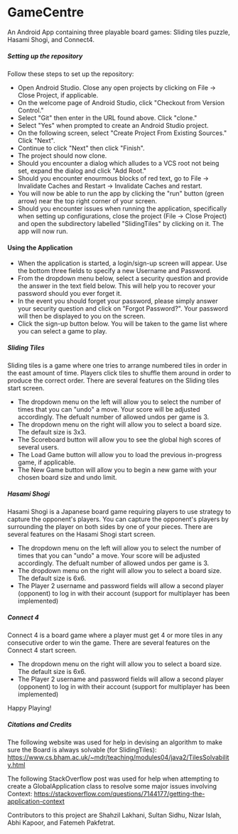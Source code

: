 # GameCentre
An Android App containing three playable board games: Sliding tiles puzzle, Hasami Shogi, and Connect4.

##### Setting up the repository
Follow these steps to set up the repository:
* Open Android Studio. Close any open projects by clicking on File -> Close Project, if applicable.
* On the welcome page of Android Studio, click "Checkout from Version Control."
* Select "Git" then enter in the URL found above. Click "clone."
* Select "Yes" when prompted to create an Android Studio project.
* On the following screen, select "Create Project From Existing Sources." Click "Next".
* Continue to click "Next" then click "Finish".
* The project should now clone.
* Should you encounter a dialog which alludes to a VCS root not being set, expand the dialog and click "Add Root."
* Should you encounter enourmous blocks of red text, go to File -> Invalidate Caches and Restart -> Invalidate Caches and restart.
* You will now be able to run the app by clicking the "run" button (green arrow) near the top right corner of your screen.
* Should you encounter issues when running the application, specifically when setting up configurations, close the project (File -> Close Project) and open the subdirectory labelled "SlidingTiles" by clicking on it. The app will now run.

#### Using the Application

* When the application is started, a login/sign-up screen will appear. Use the bottom three fields to specify a new Username and Password. 
* From the dropdown menu below, select a security question and provide the answer in the text field below. This will help you to recover your password should you ever forget it.
* In the event you should forget your password, please simply answer your security question and click on "Forgot Password?". Your password will then be displayed to you on the screen. 
* Click the sign-up button below. You will be taken to the game list where you can select a game to play.

##### Sliding Tiles
Sliding tiles is a game where one tries to arrange numbered tiles in order in the east amount of time. Players click tiles to shuffle them around in order to produce the correct order.
There are several features on the Sliding tiles start screen.
* The dropdown menu on the left will allow you to select the number of times that you can "undo" a move. Your score will be adjusted accordingly. The defualt number of allowed undos per game is 3.
* The dropdown menu on the right will allow you to select a board size. The default size is 3x3.
* The Scoreboard button will allow you to see the global high scores of several users.
* The Load Game button will allow you to load the previous in-progress game, if applicable.
* The New Game button will allow you to begin a new game with your chosen board size and undo limit.

##### Hasami Shogi 
Hasami Shogi is a Japanese board game requiring players to use strategy to capture the opponent's players. You can capture the opponent's players by surrounding the player on both sides by one of your pieces. 
There are several features on the Hasami Shogi start screen.
* The dropdown menu on the left will allow you to select the number of times that you can "undo" a move. Your score will be adjusted accordingly. The defualt number of allowed undos per game is 3.
* The dropdown menu on the right will allow you to select a board size. The default size is 6x6.
* The Player 2 username and password fields will allow a second player (opponent) to log in with their account (support for multiplayer has been implemented)

##### Connect 4 
Connect 4 is a board game where a player must get 4 or more tiles in any consecutive order to win the game. 
There are several features on the Connect 4 start screen.
* The dropdown menu on the right will allow you to select a board size. The default size is 6x6.
* The Player 2 username and password fields will allow a second player (opponent) to log in with their account (support for multiplayer has been implemented)

Happy Playing!


##### Citations and Credits 
The following website was used for help in devising an algorithm to make sure the Board is always solvable (for SlidingTiles): 
https://www.cs.bham.ac.uk/~mdr/teaching/modules04/java2/TilesSolvability.html

The following StackOverflow post was used for help when attempting to create a GlobalApplication class to resolve some major issues involving Context: 
https://stackoverflow.com/questions/7144177/getting-the-application-context

Contributors to this project are Shahzil Lakhani, Sultan Sidhu, Nizar Islah, Abhi Kapoor, and Fatemeh Pakfetrat.
